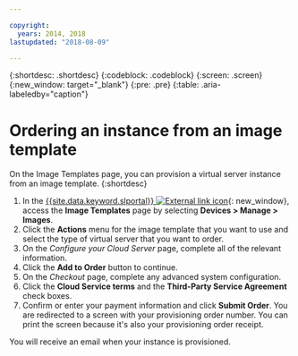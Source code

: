 ```yaml
---

copyright:
  years: 2014, 2018
lastupdated: "2018-08-09"

---
```


{:shortdesc: .shortdesc}
{:codeblock: .codeblock}
{:screen: .screen}
{:new_window: target="_blank"}
{:pre: .pre}
{:table: .aria-labeledby="caption"}


# Ordering an instance from an image template

On the Image Templates page, you can provision a virtual server instance from an image template. 
{:shortdesc}

1. In the [{{site.data.keyword.slportal}} ![External link icon](../../icons/launch-glyph.svg "External link icon")](https://control.softlayer.com/){: new_window}, access the **Image Templates** page by selecting **Devices > Manage > Images**.
2. Click the **Actions** menu for the image template that you want to use and select the type of virtual server that you want to order. 
3. On the _Configure your Cloud Server_ page, complete all of the relevant information.
4. Click the **Add to Order** button to continue.
5. On the _Checkout_ page, complete any advanced system configuration. 
6. Click the **Cloud Service terms** and the **Third-Party Service Agreement** check boxes.
7. Confirm or enter your payment information and click **Submit Order**. You are redirected to a screen with your provisioning order number. You can print the screen because it's also your provisioning order receipt.

You will receive an email when your instance is provisioned. 
